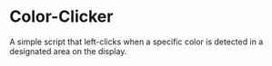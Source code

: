 # Color-Clicker
A simple script that left-clicks when a specific color is detected in a designated area on the display.
